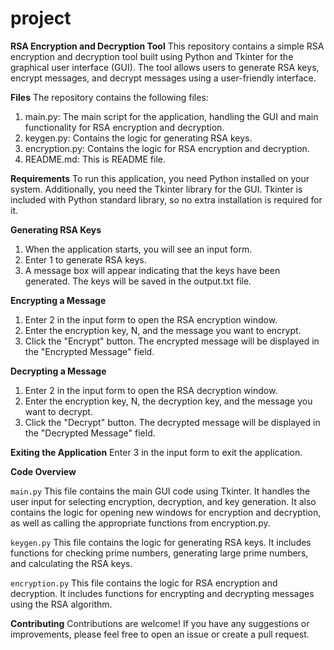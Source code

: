 # project
**RSA Encryption and Decryption Tool**
This repository contains a simple RSA encryption and decryption tool built using Python and Tkinter for the graphical user interface (GUI). The tool allows users to generate RSA keys, encrypt messages, and decrypt messages using a user-friendly interface.

**Files**
The repository contains the following files:
1. main.py: The main script for the application, handling the GUI and main functionality for RSA encryption and decryption.
2. keygen.py: Contains the logic for generating RSA keys.
3. encryption.py: Contains the logic for RSA encryption and decryption.
4. README.md: This is  README file.
   
**Requirements**
To run this application, you need Python installed on your system. Additionally, you need the Tkinter library for the GUI. Tkinter is included with Python standard library, so no extra installation is required for it.

**Generating RSA Keys**
1. When the application starts, you will see an input form.
2. Enter 1 to generate RSA keys.
3. A message box will appear indicating that the keys have been generated. The keys will be saved in the output.txt file.
   
**Encrypting a Message**
1. Enter 2 in the input form to open the RSA encryption window.
2. Enter the encryption key, N, and the message you want to encrypt.
3. Click the "Encrypt" button. The encrypted message will be displayed in the "Encrypted Message" field.
   
**Decrypting a Message**
1. Enter 2 in the input form to open the RSA decryption window.
2. Enter the encryption key, N, the decryption key, and the message you want to decrypt.
3. Click the "Decrypt" button. The decrypted message will be displayed in the "Decrypted Message" field.
   
**Exiting the Application**
Enter 3 in the input form to exit the application.

**Code Overview**

`main.py`
This file contains the main GUI code using Tkinter. It handles the user input for selecting encryption, decryption, and key generation. It also contains the logic for opening new windows for encryption and decryption, as well as calling the appropriate functions from encryption.py.

`keygen.py`
This file contains the logic for generating RSA keys. It includes functions for checking prime numbers, generating large prime numbers, and calculating the RSA keys.

`encryption.py`
This file contains the logic for RSA encryption and decryption. It includes functions for encrypting and decrypting messages using the RSA algorithm.

**Contributing**
Contributions are welcome! If you have any suggestions or improvements, please feel free to open an issue or create a pull request.

